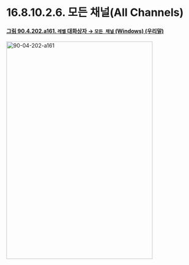 # 16.8.10.2.6. 모든 채널(All Channels)

<a id="90-04-202-a161"></a>

#### [그림 90.4.202.a161. `레벨` 대화상자 → `모든 채널` (Windows) (우리말)](./90-04-0202-levels.md#90-04-202-a161)
<img width="382" height="570" alt="90-04-202-a161" src="https://github.com/user-attachments/assets/bd922a01-fa99-4828-bcd3-a8b143d3feb5" />